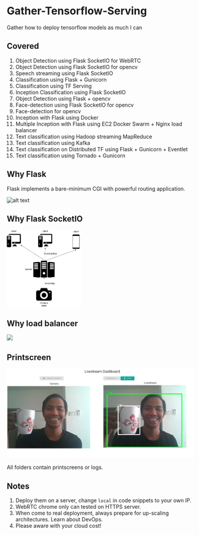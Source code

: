 # Gather-Tensorflow-Serving
Gather how to deploy tensorflow models as much I can

## Covered

1. Object Detection using Flask SocketIO for WebRTC
2. Object Detection using Flask SocketIO for opencv
3. Speech streaming using Flask SocketIO
4. Classification using Flask + Gunicorn
5. Classification using TF Serving
6. Inception Classification using Flask SocketIO
7. Object Detection using Flask + opencv
8. Face-detection using Flask SocketIO for opencv
9. Face-detection for opencv
10. Inception with Flask using Docker
11. Multiple Inception with Flask using EC2 Docker Swarm + Nginx load balancer
12. Text classification using Hadoop streaming MapReduce
13. Text classification using Kafka
14. Text classification on Distributed TF using Flask + Gunicorn + Eventlet
15. Text classification using Tornado + Gunicorn

## Why Flask

Flask implements a bare-minimum CGI with powerful routing application.

![alt text](http://flask.pocoo.org/docs/1.0/_static/flask.png)

## Why Flask SocketIO

<p align="left">
    <img src="pictures/diagram.png" width="40%" />
</p>

## Why load balancer

<p align="left">
    <img src="https://f5.com/Portals/1/Images/whitepaper-images/load-balancing-101-nuts-bolts/NutsBolts-fig1.png" width="50%" />
</p>

## Printscreen

![alt text](1.object-detection-flasksocketio-webrtc/screenshot.png)

All folders contain printscreens or logs.

## Notes

1. Deploy them on a server, change `local` in code snippets to your own IP.
2. WebRTC chrome only can tested on HTTPS server.
3. When come to real deployment, always prepare for up-scaling architectures. Learn about DevOps.
4. Please aware with your cloud cost!
